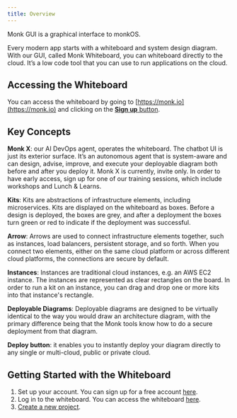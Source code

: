 ```yaml
---
title: Overview
---
```


Monk GUI is a graphical interface to monkOS. 

Every modern app starts with a whiteboard and system design diagram. With our GUI, called Monk Whiteboard, you can whiteboard directly to the cloud. It’s a low code tool that you can use to run applications on the cloud.  

## Accessing the Whiteboard

You can access the whiteboard by going to [https://monk.io](https://monk.io) and clicking on the [**Sign up** button](https://app.monk.io/register).

## Key Concepts 

**Monk X**: our AI DevOps agent, operates the whiteboard. The chatbot UI is just its exterior surface. It’s an autonomous agent that is system-aware and can design, advise, improve, and execute your deployable  diagram both before and after you deploy it. Monk X is currently, invite only. In order to have early access, sign up for one of our training sessions, which include workshops and Lunch & Learns. 

**Kits**: Kits are abstractions of infrastructure elements, including microservices. Kits are displayed on the whiteboard as boxes. Before a design is deployed, the boxes are grey, and after a deployment the boxes turn green or red to indicate if the deployment was successful.

**Arrow**: Arrows are used to connect infrastructure elements together, such as instances, load balancers, persistent storage, and so forth. When you connect two elements, either on the same cloud platform or across different cloud platforms, the connections are secure by default.

**Instances**: Instances are traditional cloud instances, e.g. an AWS EC2 instance. The instances are represented as clear rectangles on the board. In order to run a kit on an instance, you can drag and drop one or more kits into that instance's rectangle. 

**Deployable Diagrams**: Deployable diagrams are designed to be virtually identical to the way you would draw an architecture diagram, with the primary difference being that the Monk tools know how to do a secure deployment from that diagram.

**Deploy button**: it enables you to instantly deploy your diagram directly to any single or multi-cloud, public or private cloud.

## Getting Started with the Whiteboard

1. Set up your account. You can sign up for a free account [here](https://app.monk.io/register).
2. Log in to the whiteboard. You can access the whiteboard [here](https://app.monk.io/projects).
3. [Create a new project](/gui/project-setup.md).
